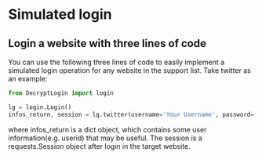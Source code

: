 # Simulated login

## Login a website with three lines of code
You can use the following three lines of code to easily implement a simulated login operation for any 
website in the support list. Take twitter as an example:
```python
from DecryptLogin import login

lg = login.Login()
infos_return, session = lg.twitter(username='Your Username', password='Your Password')
```
where infos_return is a dict object, which contains some user information(e.g. userid) that may be useful. The session is a 
requests.Session object after login in the target website.